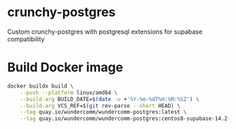# crunchy-postgres
Custom crunchy-postgres with postgresql extensions for supabase compatibility

# Build Docker image
``` bash
docker buildx build \
    --push --platform linux/amd64 \
    --build-arg BUILD_DATE=$(date -u +'%Y-%m-%dT%H:%M:%SZ') \
    --build-arg VCS_REF=$(git rev-parse --short HEAD) \
    --tag quay.io/wundercomm/wundercomm-postgres:latest \
    --tag quay.io/wundercomm/wundercomm-postgres:centos8-supabase-14.2-0 .
